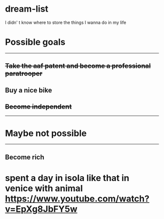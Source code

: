 # dream-list
 I didn' t know where to store the things I wanna do in my life

# Possible goals
---

## ~~Take the aaf patent and become a professional paratrooper~~

## Buy a nice bike

## ~~Become independent~~

---
# Maybe not possible
---
## Become rich

# spent a day in isola like that in venice with animal https://www.youtube.com/watch?v=EpXg8JbFY5w
